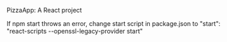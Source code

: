 PizzaApp: A React project

If npm start throws an error, change start script in package.json to "start": "react-scripts --openssl-legacy-provider start"
